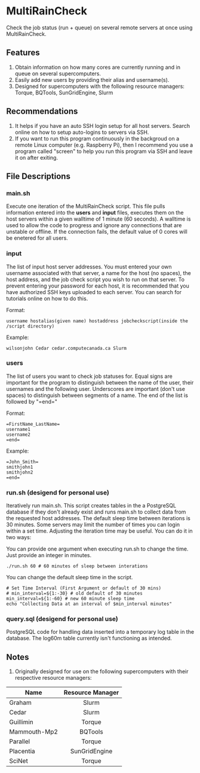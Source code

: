 # MultiRainCheck
Check the job status (run + queue) on several remote servers at once using MultiRainCheck.  

## Features
1. Obtain information on how many cores are currently running and in queue on several supercomputers.
2. Easily add new users by providing their alias and username(s).
3. Designed for supercomputers with the following resource managers: Torque, BQTools, SunGridEngine, Slurm

## Recommendations
1. It helps if you have an auto SSH login setup for all host servers. Search online on how to setup auto-logins to servers via SSH.
2. If you want to run this program continuously in the backgroud on a remote Linux computer (e.g. Raspberry Pi), then I recommend you use a program called "screen" to help you run this program via SSH and leave it on after exiting.

## File Descriptions

### main.sh
Execute one iteration of the MultiRainCheck script. This file pulls information entered into the __users__ and __input__ files, executes them on the host servers within a given walltime of 1 minute (60 seconds). A walltime is used to allow the code to progress and ignore any connections that are unstable or offline. If the connection fails, the default value of 0 cores will be enetered for all users.

### input
The list of input host server addresses. You must entered your own username associated with that server, a name for the host (no spaces), the host address, and the job check script you wish to run on that server. To prevent entering your password for each host, it is recommended that you have authorized SSH keys uploaded to each server. You can search for tutorials online on how to do this. 

Format: 

```username hostalias(given name) hostaddress jobcheckscript(inside the /script directory)```

Example: 

```wilsonjohn Cedar cedar.computecanada.ca Slurm```

### users
The list of users you want to check job statuses for. Equal signs are important for the program to distinguish between the name of the user, their usernames and the following user. Underscores are important (don't use spaces) to distinguish between segments of a name. The end of the list is followed by "=end="

Format: 
```
=FirstName_LastName=
username1
username2
=end=
```

Example:
```
=John_Smith=
smithjohn1
smithjohn2
=end=
```

### run.sh (desigend for personal use)
Iteratively run main.sh. This script creates tables in the a PostgreSQL database if they don't already exist and runs main.sh to collect data from the requested host addresses. The default sleep time between iterations is 30 minutes. Some servers may limit the number of times you can login within a set time. Adjusting the iteration time may be useful. You can do it in two ways:

You can provide one argument when executing run.sh to change the time. Just provide an integer in minutes.

```
./run.sh 60 # 60 minutes of sleep between interations
```

You can change the default sleep time in the script.
```
# Set Time Interval (First Argument or default of 30 mins)
# min_interval=${1:-30} # old default of 30 minutes
min_interval=${1:-60} # new 60 minute sleep time
echo "Collecting Data at an interval of $min_interval minutes"
```

### query.sql (desigend for personal use)
PostgreSQL code for handling data inserted into a temporary log table in the database. The log60m table currently isn't functioning as intended. 


## Notes
1. Originally designed for use on the following supercomputers with their respective resource managers:

| Name         | Resource Manager |
| ------------ |:----------------:|
| Graham       | Slurm            |
| Cedar        | Slurm            |
| Guillimin    | Torque           |
| Mammouth-Mp2 | BQTools          |
| Parallel     | Torque           | 
| Placentia    | SunGridEngine    |
| SciNet       | Torque           |

